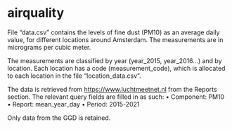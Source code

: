 # airquality

File “data.csv” contains the levels of fine dust (PM10) as an average daily value, for different locations around Amsterdam. The measurements are in micrograms per cubic meter. 

The measurements are classified by year (year_2015, year_2016…) and by location. Each location has a code (measurement_code), which is allocated to each location in the file “location_data.csv”.

The data is retrieved from https://www.luchtmeetnet.nl from the Reports section.
The relevant query fields are filled in as such:
	•	Component: PM10
	•	Report: mean_year_day
	•	Period: 2015-2021

Only data from the GGD is retained. 
